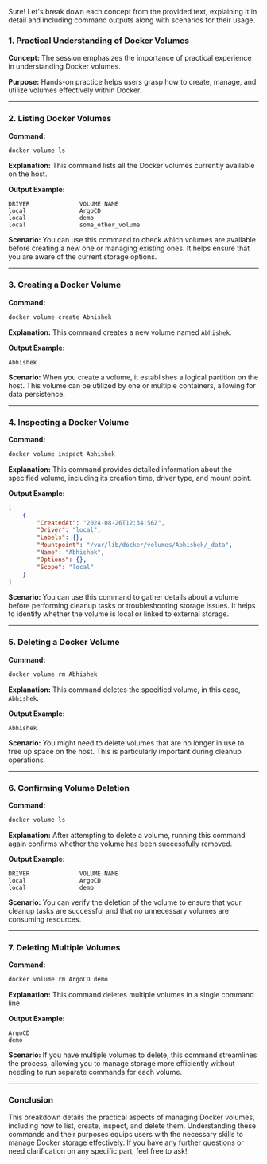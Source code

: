 Sure! Let's break down each concept from the provided text, explaining it in detail and including command outputs along with scenarios for their usage.

### 1. Practical Understanding of Docker Volumes

**Concept:**
The session emphasizes the importance of practical experience in understanding Docker volumes.

**Purpose:**
Hands-on practice helps users grasp how to create, manage, and utilize volumes effectively within Docker.

---

### 2. Listing Docker Volumes

**Command:**
```bash
docker volume ls
```

**Explanation:**
This command lists all the Docker volumes currently available on the host. 

**Output Example:**
```
DRIVER              VOLUME NAME
local               ArgoCD
local               demo
local               some_other_volume
```

**Scenario:**
You can use this command to check which volumes are available before creating a new one or managing existing ones. It helps ensure that you are aware of the current storage options.

---

### 3. Creating a Docker Volume

**Command:**
```bash
docker volume create Abhishek
```

**Explanation:**
This command creates a new volume named `Abhishek`.

**Output Example:**
```
Abhishek
```

**Scenario:**
When you create a volume, it establishes a logical partition on the host. This volume can be utilized by one or multiple containers, allowing for data persistence.

---

### 4. Inspecting a Docker Volume

**Command:**
```bash
docker volume inspect Abhishek
```

**Explanation:**
This command provides detailed information about the specified volume, including its creation time, driver type, and mount point.

**Output Example:**
```json
[
    {
        "CreatedAt": "2024-08-26T12:34:56Z",
        "Driver": "local",
        "Labels": {},
        "Mountpoint": "/var/lib/docker/volumes/Abhishek/_data",
        "Name": "Abhishek",
        "Options": {},
        "Scope": "local"
    }
]
```

**Scenario:**
You can use this command to gather details about a volume before performing cleanup tasks or troubleshooting storage issues. It helps to identify whether the volume is local or linked to external storage.

---

### 5. Deleting a Docker Volume

**Command:**
```bash
docker volume rm Abhishek
```

**Explanation:**
This command deletes the specified volume, in this case, `Abhishek`.

**Output Example:**
```
Abhishek
```

**Scenario:**
You might need to delete volumes that are no longer in use to free up space on the host. This is particularly important during cleanup operations.

---

### 6. Confirming Volume Deletion

**Command:**
```bash
docker volume ls
```

**Explanation:**
After attempting to delete a volume, running this command again confirms whether the volume has been successfully removed.

**Output Example:**
```
DRIVER              VOLUME NAME
local               ArgoCD
local               demo
```

**Scenario:**
You can verify the deletion of the volume to ensure that your cleanup tasks are successful and that no unnecessary volumes are consuming resources.

---

### 7. Deleting Multiple Volumes

**Command:**
```bash
docker volume rm ArgoCD demo
```

**Explanation:**
This command deletes multiple volumes in a single command line.

**Output Example:**
```
ArgoCD
demo
```

**Scenario:**
If you have multiple volumes to delete, this command streamlines the process, allowing you to manage storage more efficiently without needing to run separate commands for each volume.

---

### Conclusion

This breakdown details the practical aspects of managing Docker volumes, including how to list, create, inspect, and delete them. Understanding these commands and their purposes equips users with the necessary skills to manage Docker storage effectively. If you have any further questions or need clarification on any specific part, feel free to ask!